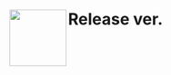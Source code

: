 
 #  Release ver. <img src="https://user-images.githubusercontent.com/58849278/130314503-759a2612-4227-4cf4-843c-f85456be1343.png" align=left width=100>























